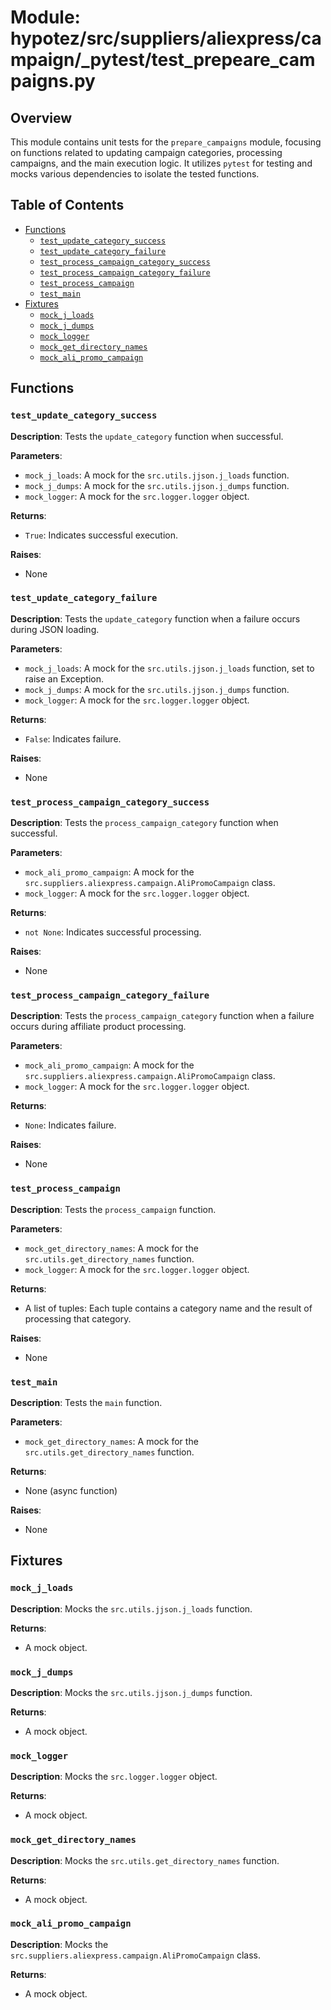 # Module: hypotez/src/suppliers/aliexpress/campaign/_pytest/test_prepeare_campaigns.py

## Overview

This module contains unit tests for the `prepare_campaigns` module, focusing on functions related to updating campaign categories, processing campaigns, and the main execution logic.  It utilizes `pytest` for testing and mocks various dependencies to isolate the tested functions.

## Table of Contents

* [Functions](#functions)
    * [`test_update_category_success`](#test_update_category_success)
    * [`test_update_category_failure`](#test_update_category_failure)
    * [`test_process_campaign_category_success`](#test_process_campaign_category_success)
    * [`test_process_campaign_category_failure`](#test_process_campaign_category_failure)
    * [`test_process_campaign`](#test_process_campaign)
    * [`test_main`](#test_main)
* [Fixtures](#fixtures)
    * [`mock_j_loads`](#mock_j_loads)
    * [`mock_j_dumps`](#mock_j_dumps)
    * [`mock_logger`](#mock_logger)
    * [`mock_get_directory_names`](#mock_get_directory_names)
    * [`mock_ali_promo_campaign`](#mock_ali_promo_campaign)

## Functions

### `test_update_category_success`

**Description**: Tests the `update_category` function when successful.

**Parameters**:

* `mock_j_loads`: A mock for the `src.utils.jjson.j_loads` function.
* `mock_j_dumps`: A mock for the `src.utils.jjson.j_dumps` function.
* `mock_logger`: A mock for the `src.logger.logger` object.

**Returns**:

* `True`: Indicates successful execution.

**Raises**:

* None

### `test_update_category_failure`

**Description**: Tests the `update_category` function when a failure occurs during JSON loading.

**Parameters**:

* `mock_j_loads`: A mock for the `src.utils.jjson.j_loads` function, set to raise an Exception.
* `mock_j_dumps`: A mock for the `src.utils.jjson.j_dumps` function.
* `mock_logger`: A mock for the `src.logger.logger` object.

**Returns**:

* `False`: Indicates failure.

**Raises**:

* None

### `test_process_campaign_category_success`

**Description**: Tests the `process_campaign_category` function when successful.

**Parameters**:

* `mock_ali_promo_campaign`: A mock for the `src.suppliers.aliexpress.campaign.AliPromoCampaign` class.
* `mock_logger`: A mock for the `src.logger.logger` object.

**Returns**:

* `not None`: Indicates successful processing.

**Raises**:

* None


### `test_process_campaign_category_failure`

**Description**: Tests the `process_campaign_category` function when a failure occurs during affiliate product processing.


**Parameters**:

* `mock_ali_promo_campaign`: A mock for the `src.suppliers.aliexpress.campaign.AliPromoCampaign` class.
* `mock_logger`: A mock for the `src.logger.logger` object.

**Returns**:

* `None`: Indicates failure.

**Raises**:

* None

### `test_process_campaign`

**Description**: Tests the `process_campaign` function.

**Parameters**:

* `mock_get_directory_names`: A mock for the `src.utils.get_directory_names` function.
* `mock_logger`: A mock for the `src.logger.logger` object.

**Returns**:

* A list of tuples: Each tuple contains a category name and the result of processing that category.


**Raises**:

* None


### `test_main`

**Description**: Tests the `main` function.

**Parameters**:

* `mock_get_directory_names`: A mock for the `src.utils.get_directory_names` function.


**Returns**:

* None (async function)

**Raises**:

* None

## Fixtures

### `mock_j_loads`

**Description**: Mocks the `src.utils.jjson.j_loads` function.

**Returns**:

* A mock object.

### `mock_j_dumps`

**Description**: Mocks the `src.utils.jjson.j_dumps` function.

**Returns**:

* A mock object.

### `mock_logger`

**Description**: Mocks the `src.logger.logger` object.

**Returns**:

* A mock object.


### `mock_get_directory_names`

**Description**: Mocks the `src.utils.get_directory_names` function.

**Returns**:

* A mock object.

### `mock_ali_promo_campaign`

**Description**: Mocks the `src.suppliers.aliexpress.campaign.AliPromoCampaign` class.

**Returns**:

* A mock object.